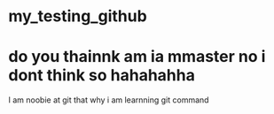 # my_testing_github
# do you thainnk am ia mmaster no i dont think so hahahahha
I am noobie at git that why i am learnning git command
